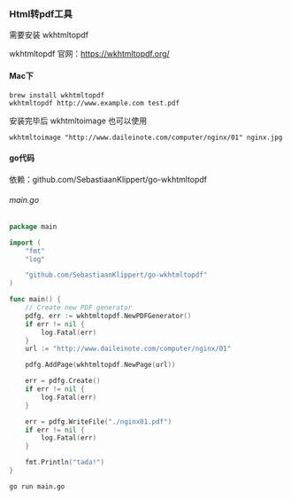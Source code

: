 ### Html转pdf工具
需要安装 wkhtmltopdf

wkhtmltopdf 官网：https://wkhtmltopdf.org/

#### Mac下
````
brew install wkhtmltopdf
wkhtmltopdf http://www.example.com test.pdf
````
安装完毕后 wkhtmltoimage 也可以使用
````
wkhtmltoimage "http://www.daileinote.com/computer/nginx/01" nginx.jpg
````

#### go代码
依赖：github.com/SebastiaanKlippert/go-wkhtmltopdf 


###### main.go 
````go
package main

import (
	"fmt"
	"log"

	"github.com/SebastiaanKlippert/go-wkhtmltopdf"
)

func main() {
	// Create new PDF generator
	pdfg, err := wkhtmltopdf.NewPDFGenerator()
	if err != nil {
		log.Fatal(err)
	}
	url := "http://www.daileinote.com/computer/nginx/01"

	pdfg.AddPage(wkhtmltopdf.NewPage(url))

	err = pdfg.Create()
	if err != nil {
		log.Fatal(err)
	}

	err = pdfg.WriteFile("./nginx01.pdf")
	if err != nil {
		log.Fatal(err)
	}

	fmt.Println("tada!")
}
````

````
go run main.go
````
